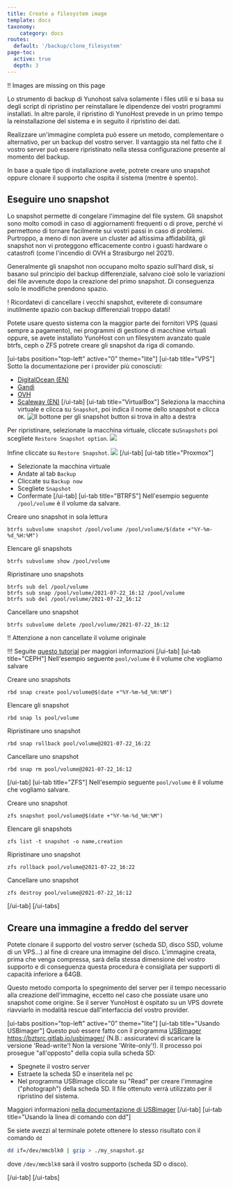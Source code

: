 ```yaml
---
title: Create a filesystem image
template: docs
taxonomy:
    category: docs
routes:
  default: '/backup/clone_filesystem'
page-toc:
  active: true
  depth: 3
---
```


!! Images are missing on this page

Lo strumento di backup di Yunohost salva solamente i files utili e si basa su degli script di ripristino per reinstallare le dipendenze dei vostri programmi installati. In altre parole, il ripristino di YunoHost prevede in un primo tempo la reinstallazione del sistema e in seguito il ripristino dei dati.

Realizzare un'immagine completa può essere un metodo, complementare o alternativo, per un backup del vostro server. Il vantaggio sta nel fatto che il vostro server può essere ripristinato nella stessa configurazione presente al momento del backup.

In base a quale tipo di installazione avete, potrete creare uno snapshot oppure clonare il supporto che ospita il sistema (mentre è spento).

## Eseguire uno snapshot
Lo snapshot permette di congelare l'immagine del file system. Gli snapshot sono molto comodi in caso di aggiornamenti frequenti o di prove, perché vi permettono di tornare facilmente sui vostri passi in caso di problemi. Purtroppo, a meno di non avere un cluster ad altissima affidabilità, gli snapshot non vi proteggono efficacemente contro i guasti hardware o catastrofi (come l'incendio di OVH a Strasburgo nel 2021).

Generalmente gli snapshot non occupano molto spazio sull'hard disk, si basano sul principio del backup differenziale, salvano cioè solo le variazioni dei file avvenute dopo la creazione del primo snapshot. Di conseguenza solo le modifiche prendono spazio.

! Ricordatevi di cancellare i vecchi snapshot, eviterete di consumare inutilmente spazio con backup differenziali troppo datati!

Potete usare questo sistema con la maggior parte dei fornitori VPS (quasi sempre a pagamento), nei programmi di gestione di macchine virtuali oppure, se avete installato YunoHost con un filesystem avanzato quale btrfs, ceph o ZFS potrete creare gli snapshot da riga di comando.

[ui-tabs position="top-left" active="0" theme="lite"]
[ui-tab title="VPS"]
Sotto la documentazione per i provider più conosciuti:
 * [DigitalOcean (EN)](https://docs.digitalocean.com/products/images/snapshots/)
 * [Gandi](https://docs.gandi.net/fr/simple_hosting/operations_courantes/snapshots.html)
 * [OVH](https://docs.ovh.com/fr/vps/snapshot-vps/)
 * [Scaleway (EN)](https://www.scaleway.com/en/docs/backup-your-data-with-snapshots/)
[/ui-tab]
[ui-tab title="VirtualBox"]
Seleziona la macchina virtuale e clicca su `Snapshot`, poi indica il nome dello snapshot e clicca `OK`.
![Il bottone per gli snapshot button si trova in alto a destra](image://virtualbox-snapshot2.webp)

Per ripristinare, selezionate la macchina virtuale, cliccate su`Snapshots` poi scegliete `Restore Snapshot option`.
![](image://virtualbox-snapshot3.webp)

Infine cliccate su `Restore Snapshot`.
![](image://virtualbox-snapshot4.webp)
[/ui-tab]
[ui-tab title="Proxmox"]

* Selezionate la macchina virtuale
* Andate al tab `Backup`
* Cliccate su `Backup now`
* Scegliete `Snapshot`
* Confermate
[/ui-tab]
[ui-tab title="BTRFS"]
Nell'esempio seguente `/pool/volume` è il volume da salvare.

Creare uno snapshot in sola lettura
```
btrfs subvolume snapshot /pool/volume /pool/volume/$(date +"%Y-%m-%d_%H:%M")
```

Elencare gli snapshots
```
btrfs subvolume show /pool/volume
```

Ripristinare uno snapshots
```
btrfs sub del /pool/volume
btrfs sub snap /pool/volume/2021-07-22_16:12 /pool/volume
btrfs sub del /pool/volume/2021-07-22_16:12
```

Cancellare uno snapshot
```
btrfs subvolume delete /pool/volume/2021-07-22_16:12
```
!! Attenzione a non cancellate il volume originale

!!! Seguite [questo tutorial](https://www.linux.com/training-tutorials/how-create-and-manage-btrfs-snapshots-and-rollbacks-linux-part-2/) per maggiori informazioni
[/ui-tab]
[ui-tab title="CEPH"]
Nell'esempio seguente `pool/volume` è il volume che vogliamo salvare

Creare uno snapshots
```
rbd snap create pool/volume@$(date +"%Y-%m-%d_%H:%M")
```

Elencare gli snapshot
```
rbd snap ls pool/volume
```

Ripristinare uno snapshot
```
rbd snap rollback pool/volume@2021-07-22_16:22
```

Cancellare uno snapshot
```
rbd snap rm pool/volume@2021-07-22_16:12
```
[/ui-tab]
[ui-tab title="ZFS"]
Nell'esempio seguente `pool/volume` è il volume che vogliamo salvare.

Creare uno snapshot
```
zfs snapshot pool/volume@$(date +"%Y-%m-%d_%H:%M")
```

Elencare gli snapshots
```
zfs list -t snapshot -o name,creation
```
Ripristinare uno snapshot
```
zfs rollback pool/volume@2021-07-22_16:22
```

Cancellare uno snapshot
```
zfs destroy pool/volume@2021-07-22_16:12
```

[/ui-tab]
[/ui-tabs]


## Creare una immagine a freddo del server

Potete clonare il supporto del vostro server (scheda SD, disco SSD, volume di un VPS...) al fine di creare una immagine del disco. L'immagine creata, prima che venga compressa, sarà della stessa dimensione del vostro supporto e di conseguenza questa procedura è consigliata per supporti di capacità inferiore a 64GB.

Questo metodo comporta lo spegnimento del server per il tempo necessario alla creazione dell'immagine, eccetto nel caso che possiate usare uno snapshot come origine. Se il server YunoHost è ospitato su un VPS dovrete riavviarlo in modalità rescue dall'interfaccia del vostro provider.

[ui-tabs position="top-left" active="0" theme="lite"]
[ui-tab title="Usando USBimager"]
Questo può essere fatto con il programma [USBimager](https://bztsrc.gitlab.io/usbimager/)  <https://bztsrc.gitlab.io/usbimager/> (N.B.: assicuratevi di scaricare la versione  'Read-write'! Non la versione 'Write-only'!). Il processo poi prosegue "all'opposto" della copia sulla scheda SD:
- Spegnete il vostro server
- Estraete la scheda SD e inseritela nel pc
- Nel programma USBimage cliccate su "Read" per creare l'immagine ("photograph") della scheda SD. Il file ottenuto verrà utilizzato per il ripristino del sistema.

Maggiori informazioni [nella documentazione di USBimager](https://gitlab.com/bztsrc/usbimager/#creating-backup-image-file-from-device)
[/ui-tab]
[ui-tab title="Usando la linea di comando con dd"]

Se siete avezzi al terminale potete ottenere lo stesso risultato con il comando `dd`

```bash
dd if=/dev/mmcblk0 | gzip > ./my_snapshot.gz
```

dove `/dev/mmcblk0` sarà il vostro supporto (scheda SD o disco).

[/ui-tab]
[/ui-tabs]

